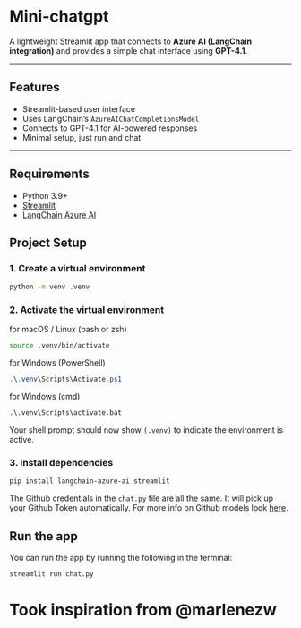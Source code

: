 # Mini-chatgpt
A lightweight Streamlit app that connects to **Azure AI (LangChain integration)** and provides a simple chat interface using **GPT-4.1**.

---

## Features
- Streamlit-based user interface
- Uses LangChain’s `AzureAIChatCompletionsModel`
- Connects to GPT-4.1 for AI-powered responses
- Minimal setup, just run and chat

---

## Requirements
- Python 3.9+
- [Streamlit](https://streamlit.io)
- [LangChain Azure AI](https://python.langchain.com/)


## Project Setup

### 1. Create a virtual environment

```bash
python -m venv .venv
```

### 2. Activate the virtual environment

for macOS / Linux (bash or zsh)

```bash
source .venv/bin/activate
```

for Windows (PowerShell)

```powershell
.\.venv\Scripts\Activate.ps1
```

for Windows (cmd)

```cmd
.\.venv\Scripts\activate.bat
```

Your shell prompt should now show `(.venv)` to indicate the environment is active.

### 3. Install dependencies

```bash
pip install langchain-azure-ai streamlit
```

The Github credentials in the `chat.py` file are all the same. It will pick up your Github Token automatically. For more info on Github models look [here](https://github.com/marketplace/models).

## Run the app
You can run the app by running the following in the terminal:

```bash
streamlit run chat.py
```

# Took inspiration from @marlenezw
